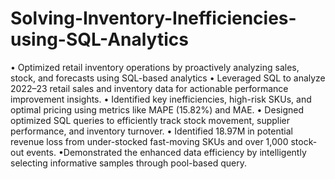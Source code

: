 # Solving-Inventory-Inefficiencies-using-SQL-Analytics
• Optimized retail inventory operations by proactively analyzing sales, stock, and forecasts using SQL-based analytics
• Leveraged SQL to analyze 2022–23 retail sales and inventory data for actionable performance improvement insights.
• Identified key inefficiencies, high-risk SKUs, and optimal pricing using metrics like MAPE (15.82%) and MAE.
• Designed optimized SQL queries to efficiently track stock movement, supplier performance, and inventory turnover.
• Identified 18.97M in potential revenue loss from under-stocked fast-moving SKUs and over 1,000 stock-out events.
•Demonstrated the enhanced data efficiency by intelligently selecting informative samples through pool-based query.
